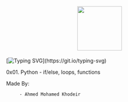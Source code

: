 <h1 align= "center">
<img src="https://github-production-user-asset-6210df.s3.amazonaws.com/122843056/237317755-5b364351-ae5c-42cc-ae8e-50afc9bea80c.png" height= "120"/>
</h1>

[![Typing SVG](https://readme-typing-svg.herokuapp.com?font=Fira+Code&weight=900&size=30&pause=1000&width=600&lines=Python+if/else,+loops,+functions\(:)](https://git.io/typing-svg)

0x01. Python - if/else, loops, functions

Made By:

         - Ahmed Mohamed Khodeir

